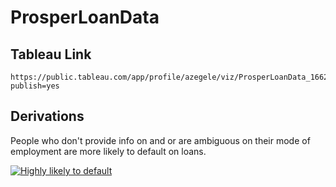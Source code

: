 # ProsperLoanData
## Tableau Link
    https://public.tableau.com/app/profile/azegele/viz/ProsperLoanData_16629325605030/Sheet2?publish=yes
## Derivations
People who don't provide info on and or are ambiguous on their mode of employment are more likely to default on loans.

<div class='tableauPlaceholder' id='viz1662933039674' style='position: relative'><noscript><a href='#'><img alt='Highly likely to default ' src='https:&#47;&#47;public.tableau.com&#47;static&#47;images&#47;Pr&#47;ProsperLoanData_16629325605030&#47;Sheet2&#47;1_rss.png' style='border: none' /></a></noscript><object class='tableauViz'  style='display:none;'><param name='host_url' value='https%3A%2F%2Fpublic.tableau.com%2F' /> <param name='embed_code_version' value='3' /> <param name='site_root' value='' /><param name='name' value='ProsperLoanData_16629325605030&#47;Sheet2' /><param name='tabs' value='no' /><param name='toolbar' value='yes' /><param name='static_image' value='https:&#47;&#47;public.tableau.com&#47;static&#47;images&#47;Pr&#47;ProsperLoanData_16629325605030&#47;Sheet2&#47;1.png' /> <param name='animate_transition' value='yes' /><param name='display_static_image' value='yes' /><param name='display_spinner' value='yes' /><param name='display_overlay' value='yes' /><param name='display_count' value='yes' /><param name='language' value='en-GB' /><param name='filter' value='publish=yes' /></object></div>                <script type='text/javascript'>                    var divElement = document.getElementById('viz1662933039674');                    var vizElement = divElement.getElementsByTagName('object')[0];                    vizElement.style.width='100%';vizElement.style.height=(divElement.offsetWidth*0.75)+'px';                    var scriptElement = document.createElement('script');                    scriptElement.src = 'https://public.tableau.com/javascripts/api/viz_v1.js';                    vizElement.parentNode.insertBefore(scriptElement, vizElement);                </script>